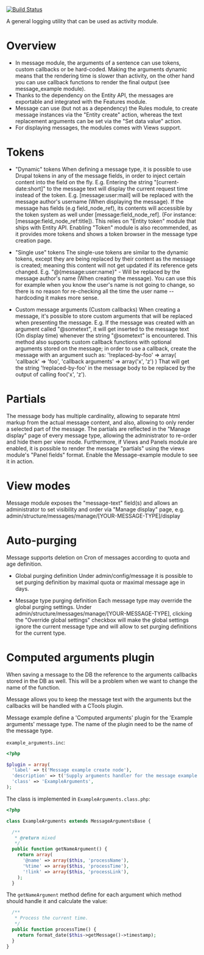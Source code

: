 [![Build Status](https://travis-ci.org/Gizra/message.svg?branch=7.x-1.x)](https://travis-ci.org/Gizra/message)

A general logging utility that can be used as activity module.

Overview
========
* In message module, the arguments of a sentence can use tokens, custom
  callbacks or be hard-coded. Making the arguments dynamic means that the
  rendering time is slower than activity, on the other hand you can use
  callback functions to render the final output (see message_example module).
* Thanks to the dependency on the Entity API, the messages are exportable and
  integrated with the Features module.
* Message can use (but not as a dependency) the Rules module, to create message
  instances via the "Entity create" action, whereas the text replacement
  arguments can be set via the "Set data value" action.
* For displaying messages, the modules comes with Views support.

Tokens
======
* "Dynamic" tokens
  When defining a message type, it is possible to use Drupal tokens in any of the
  message fields, in order to inject certain content into the field on the fly.
  E.g. Entering the string "[current-date:short]" to the message text will
  display the current request time instead of the token.
  E.g. [message:user:mail] will be replaced with the message author's username
  (When displaying the message).
  If the message has fields (e.g field_node_ref), its contents will accessible
  by the token system as well under [message:field_node_ref].
  (For instance: [message:field_node_ref:title]).
  This relies on "Entity token" module that ships with Entity API.
  Enabling "Token" module is also recommended, as it provides more tokens
  and shows a token browser in the message type creation page.

* "Single use" tokens
  The single-use tokens are similar to the dynamic tokens, except they are
  being replaced by their content as the message is created; meaning this
  content will not get updated if its reference gets changed.
  E.g. "@{message:user:name}" - Will be replaced by the message author's name
  (When creating the message).
  You can use this for example when you know the user's name is not going
  to change, so there is no reason for re-checking all the time the user
  name -- hardcoding it makes more sense.

* Custom message arguments (Custom callbacks)
  When creating a message, it's possible to store custom arguments that will be
  replaced when presenting the message.
  E.g. If the message was created with an argument called "@sometext", it will
  get inserted to the message text (On display time) whenever the string
  "@sometext" is encountered.
  This method also supports custom callback functions with optional arguments
  stored on the message; in order to use a callback, create the message with
  an argument such as:
  '!replaced-by-foo' => array(
    'callback' => 'foo',
    'callback arguments' => array('x', 'z')
  )
  That will get the string '!replaced-by-foo' in the message body to be replaced
  by the output of calling foo('x', 'z').

Partials
========
The message body has multiple cardinality, allowing to separate html markup
from the actual message content, and also, allowing to only render a selected
part of the message.
The partials are reflected in the "Manage display" page of every message type,
allowing the administrator to re-order and hide them per view mode.
Furthermore, if Views and Panels module are enabled, it is possible to render
the message "partials" using the views module's "Panel fields" format.
Enable the Message-example module to see it in action.

View modes
==========
Message module exposes the "message-text" field(s) and allows an
administrator to set visibility and order via "Manage display" page, e.g.
admin/structure/messages/manage/[YOUR-MESSAGE-TYPE]/display

Auto-purging
============
Message supports deletion on Cron of messages according to quota and age
definition.

* Global purging definition
  Under admin/config/message it is possible to set purging definition by
  maximal quota or maximal message age in days.

* Message type purging definition
  Each message type may override the global purging settings. Under
  admin/structure/messages/manage/[YOUR-MESSAGE-TYPE], clicking the
  "Override global settings" checkbox will make the global settings ignore the
  current message type and will allow to set purging definitions for the current
  type.

Computed arguments plugin
============
When saving a message to the DB the reference to the arguments callbacks stored
in the DB as well. This will be a problem when we want to change the name of the
function.

Message allows you to keep the message text with the arguments but the callbacks
will be handled with a CTools plugin.

Message example define a 'Computed arguments' plugin for the 'Example arguments'
message type. The name of the plugin need to be the name of the message type.

`example_arguments.inc`:
```php
<?php

$plugin = array(
  'label' => t('Message example create node'),
  'description' => t('Supply arguments handler for the message example create node bundle.'),
  'class' => 'ExampleArguments',
);
```

The class is implemented in `ExampleArguments.class.php`:
```php
<?php

class ExampleArguments extends MessageArgumentsBase {

  /**
   * @return mixed
   */
  public function getNameArgument() {
    return array(
      '@name' => array($this, 'processName'),
      '%time' => array($this, 'processTime'),
      '!link' => array($this, 'processLink'),
    );
  }
```

The `getNameArgument` method define for each argument which method should handle
it and calculate the value:
```php
  /**
   * Process the current time.
   */
  public function processTime() {
    return format_date($this->getMessage()->timestamp);
  }
}
```
